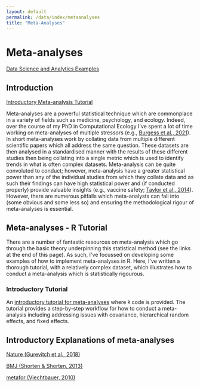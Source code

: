```yaml
---
layout: default
permalink: /data/index/metaanalyses
title: "Meta-Analyses"
---
```

  
  
# Meta-analyses
  
[Data Science and Analytics Examples](https://benjburgess.github.io/data/index)

## Introduction

[Introductory Meta-analysis Tutorial](https://benjburgess.github.io/i/metaanalysis_introductory)

Meta-analyses are a powerful statistical technique which are commonplace in a variety of fields such as medicine, psychology, and ecology. Indeed, over the course of my PhD in Computational Ecology I've spent a lot of time working on meta-analyses of multiple stressors (e.g., [Burgess et al., 2021](https://onlinelibrary.wiley.com/doi/full/10.1111/gcb.15630)). In short meta-analyses work by collating data from multiple different scientific papers which all address the same question. These datasets are then analysed in a standardised manner with the results of these different studies then being collating into a single metric which is used to identify trends in what is often complex datasets. Meta-analysis can be quite convoluted to conduct; however, meta-analysis have a greater statistical power than any of the individual studies from which they collate data and as such their findings can have high statistical power and (if conducted properly) provide valuable insights (e.g., vaccine safety; [Taylor et al., 2014](https://www.sciencedirect.com/science/article/pii/S0264410X14006367)). However, there are numerous pitfalls which meta-analysts can fall into (some obvious and some less so) and ensuring the methodological rigour of meta-analyses is essential.


## Meta-analyses - R Tutorial

There are a number of fantastic resources on meta-analysis which go through the basic theory underpinning this statistical method (see the links at the end of this page). As such, I've focussed on developing some examples of how to implement meta-analyses in R. Here, I've written a thorough tutorial, with a relatively complex dataset, which illustrates how to conduct a meta-analysis which is statistically rigourous. 


### Introductory Tutorial

An [introductory tutorial for meta-analyses](https://benjburgess.github.io/i/metaanalysis_introductory) where `R` code is provided. The tutorial provides a step-by-step workflow for how to conduct a meta-analysis including addressing issues with covariance, hierarchical random effects, and fixed effects.



## Introductory Explanations of meta-analyses

[Nature (Gurevitch et al., 2018)](https://www.nature.com/articles/nature25753)

[BMJ (Shorten & Shorten, 2013)](https://ebn.bmj.com/content/16/1/3)

[metafor (Viechtbauer, 2010)](https://www.metafor-project.org/doku.php)